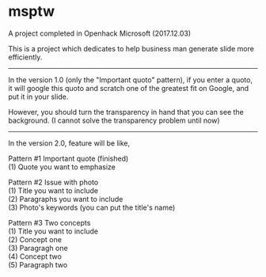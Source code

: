 # msptw
A project completed in Openhack Microsoft (2017.12.03) 

This is a project which dedicates to help business man generate slide more efficiently.

---------------------------------------------------------------------------------------------------

In the version 1.0 (only the "Important quoto" pattern), if you enter a quoto, it will google this quoto and scratch one of the greatest fit on Google, and put it in your slide.

However, you should turn the transparency in hand that you can see the background. (I cannot solve the transparency problem until now)

---------------------------------------------------------------------------------------------------  
In the version 2.0, feature will be like,


Pattern #1 Important quote (finished)  
               (1) Quote you want to emphasize
               
Pattern #2 Issue with photo  
               (1) Title you want to include  
               (2) Paragraphs you want to include  
               (3) Photo's keywords (you can put the title's name)  

Pattern #3 Two concepts  
               (1) Title you want to include   
               (2) Concept one  
               (3) Paragragh one  
               (4) Concept two  
               (5) Paragraph two
               



